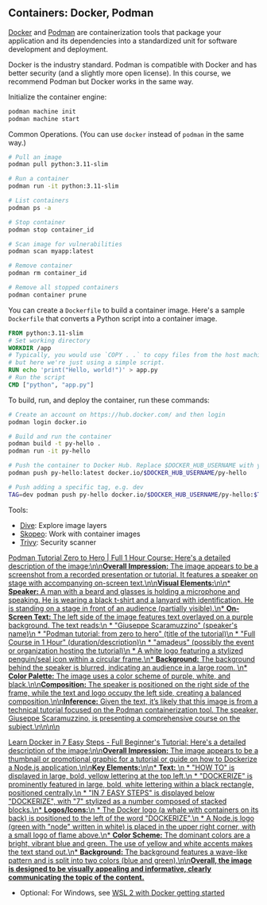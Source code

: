 ## Containers: Docker, Podman

[Docker](https://www.docker.com/) and [Podman](https://podman.io/) are containerization tools that package your application and its dependencies into a standardized unit for software development and deployment.

Docker is the industry standard. Podman is compatible with Docker and has better security (and a slightly more open license). In this course, we recommend Podman but Docker works in the same way.

Initialize the container engine:

```bash
podman machine init
podman machine start
```

Common Operations. (You can use `docker` instead of `podman` in the same way.)

```bash
# Pull an image
podman pull python:3.11-slim

# Run a container
podman run -it python:3.11-slim

# List containers
podman ps -a

# Stop container
podman stop container_id

# Scan image for vulnerabilities
podman scan myapp:latest

# Remove container
podman rm container_id

# Remove all stopped containers
podman container prune
```

You can create a `Dockerfile` to build a container image. Here's a sample `Dockerfile` that converts a Python script into a container image.

```dockerfile
FROM python:3.11-slim
# Set working directory
WORKDIR /app
# Typically, you would use `COPY . .` to copy files from the host machine,
# but here we're just using a simple script.
RUN echo 'print("Hello, world!")' > app.py
# Run the script
CMD ["python", "app.py"]
```

To build, run, and deploy the container, run these commands:

```bash
# Create an account on https://hub.docker.com/ and then login
podman login docker.io

# Build and run the container
podman build -t py-hello .
podman run -it py-hello

# Push the container to Docker Hub. Replace $DOCKER_HUB_USERNAME with your Docker Hub username.
podman push py-hello:latest docker.io/$DOCKER_HUB_USERNAME/py-hello

# Push adding a specific tag, e.g. dev
TAG=dev podman push py-hello docker.io/$DOCKER_HUB_USERNAME/py-hello:$TAG
```

Tools:

- [Dive](https://github.com/wagoodman/dive): Explore image layers
- [Skopeo](https://github.com/containers/skopeo): Work with container images
- [Trivy](https://github.com/aquasecurity/trivy): Security scanner

[Podman Tutorial Zero to Hero | Full 1 Hour Course: Here\'s a detailed description of the image:\n\n**Overall Impression:** The image appears to be a screenshot from a recorded presentation or tutorial. It features a speaker on stage with accompanying on-screen text.\n\n**Visual Elements:**\n\n* **Speaker:** A man with a beard and glasses is holding a microphone and speaking. He is wearing a black t-shirt and a lanyard with identification. He is standing on a stage in front of an audience (partially visible).\n* **On-Screen Text:** The left side of the image features text overlayed on a purple background. The text reads:\n * "Giuseppe Scaramuzzino" (speaker\'s name)\n * "Podman tutorial: from zero to hero" (title of the tutorial)\n * "Full Course in 1 Hour" (duration/description)\n * "amadeus" (possibly the event or organization hosting the tutorial)\n * A white logo featuring a stylized penguin/seal icon within a circular frame.\n* **Background:** The background behind the speaker is blurred, indicating an audience in a large room. \n* **Color Palette:** The image uses a color scheme of purple, white, and black.\n\n**Composition:** The speaker is positioned on the right side of the frame, while the text and logo occupy the left side, creating a balanced composition.\n\n**Inference:** Given the text, it’s likely that this image is from a technical tutorial focused on the Podman containerization tool. The speaker, Giuseppe Scaramuzzino, is presenting a comprehensive course on the subject.\n\n\n\n](https://youtu.be_YXfA5O5Mr18)

[Learn Docker in 7 Easy Steps - Full Beginner's Tutorial: Here\'s a detailed description of the image:\n\n**Overall Impression:** The image appears to be a thumbnail or promotional graphic for a tutorial or guide on how to Dockerize a Node.js application.\n\n**Key Elements:**\n\n* **Text:** \n * "HOW TO" is displayed in large, bold, yellow lettering at the top left.\n * "DOCKERIZE" is prominently featured in large, bold, white lettering within a black rectangle, positioned centrally.\n * "IN 7 EASY STEPS" is displayed below "DOCKERIZE", with "7" stylized as a number composed of stacked blocks.\n* **Logos/Icons:**\n * The Docker logo (a whale with containers on its back) is positioned to the left of the word "DOCKERIZE".\n * A Node.js logo (green with "node" written in white) is placed in the upper right corner, with a small logo of flame above.\n* **Color Scheme:** The dominant colors are a bright, vibrant blue and green. The use of yellow and white accents makes the text stand out.\n* **Background:** The background features a wave-like pattern and is split into two colors (blue and green).\n\n**Overall, the image is designed to be visually appealing and informative, clearly communicating the topic of the content.**](https://youtu.be_gAkwW2tuIqE)

- Optional: For Windows, see [WSL 2 with Docker getting started](https://youtu.be/5RQbdMn04Oc)
